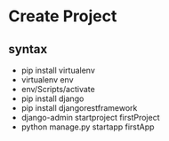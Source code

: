 # Create Project
## syntax
- pip install virtualenv
- virtualenv env
- env/Scripts/activate
- pip install django
- pip install djangorestframework
- django-admin startproject firstProject
- python manage.py startapp firstApp